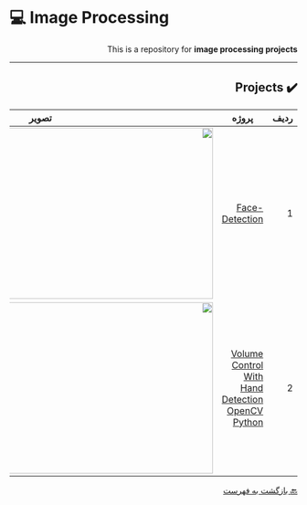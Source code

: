 # :computer: Image Processing

<div dir="rtl">

This is a repository for **image processing projects**

***


## :heavy_check_mark: Projects
 
 
ردیف | پروژه | تصویر         
 --- | --- | ---  
1 | [Face-Detection](https://b2n.ir/facedetection) | <img align="right" src="https://digiato.com/wp-content/uploads/2019/07/facial-recognition-1.gif" height="300" width="600">
2 | [Volume Control With Hand Detection OpenCV Python](https://b2n.ir/handdetection) | <img align="right" src="https://user-images.githubusercontent.com/86593289/128878239-67a81275-d3b9-44cd-8ccf-64d75eb5fa89.png" height="300" width="600">
 

 
 [:back: بازگشت به فهرست](#mag_right-فهرست-جدول)
